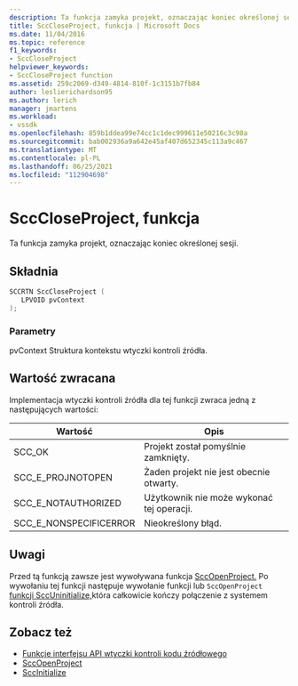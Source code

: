 ```yaml
---
description: Ta funkcja zamyka projekt, oznaczając koniec określonej sesji.
title: SccCloseProject, funkcja | Microsoft Docs
ms.date: 11/04/2016
ms.topic: reference
f1_keywords:
- SccCloseProject
helpviewer_keywords:
- SccCloseProject function
ms.assetid: 259c2069-d349-4814-810f-1c3151b7fb84
author: leslierichardson95
ms.author: lerich
manager: jmartens
ms.workload:
- vssdk
ms.openlocfilehash: 859b1ddea99e74cc1c1dec999611e50216c3c98a
ms.sourcegitcommit: bab002936a9a642e45af407d652345c113a9c467
ms.translationtype: MT
ms.contentlocale: pl-PL
ms.lasthandoff: 06/25/2021
ms.locfileid: "112904698"
---
```

# <a name="scccloseproject-function"></a>SccCloseProject, funkcja
Ta funkcja zamyka projekt, oznaczając koniec określonej sesji.

## <a name="syntax"></a>Składnia

```cpp
SCCRTN SccCloseProject (
   LPVOID pvContext
);
```

### <a name="parameters"></a>Parametry
 pvContext Struktura kontekstu wtyczki kontroli źródła.

## <a name="return-value"></a>Wartość zwracana
 Implementacja wtyczki kontroli źródła dla tej funkcji zwraca jedną z następujących wartości:

|Wartość|Opis|
|-----------|-----------------|
|SCC_OK|Projekt został pomyślnie zamknięty.|
|SCC_E_PROJNOTOPEN|Żaden projekt nie jest obecnie otwarty.|
|SCC_E_NOTAUTHORIZED|Użytkownik nie może wykonać tej operacji.|
|SCC_E_NONSPECIFICERROR|Nieokreślony błąd.|

## <a name="remarks"></a>Uwagi
 Przed tą funkcją zawsze jest wywoływana funkcja [SccOpenProject.](../extensibility/sccopenproject-function.md) Po wywołaniu tej funkcji następuje wywołanie funkcji lub `SccOpenProject` [funkcji SccUninitialize,](../extensibility/sccuninitialize-function.md)która całkowicie kończy połączenie z systemem kontroli źródła.

## <a name="see-also"></a>Zobacz też
- [Funkcje interfejsu API wtyczki kontroli kodu źródłowego](../extensibility/source-control-plug-in-api-functions.md)
- [SccOpenProject](../extensibility/sccopenproject-function.md)
- [SccInitialize](../extensibility/sccinitialize-function.md)
